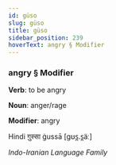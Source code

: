 ```yaml
---
id: güso
slug: güso
title: güso
sidebar_position: 239
hoverText: angry § Modifier
---
```


### angry § Modifier

**Verb**: to be angry

**Noun**: anger/rage

**Modifier**: angry

Hindi ग़ुस्सा ġussā [ɡʊs̪.s̪äː]

*Indo-Iranian Language Family*